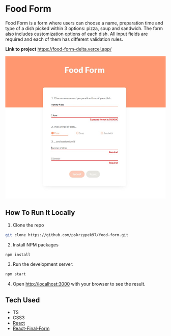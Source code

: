 # Food Form

Food Form is a form where users can choose a name, preparation time and type of a dish picked within 3 options: pizza, soup and sandwich. The form also includes customization options of each dish. All input fields are required and each of them has different validation rules.

**Link to project** https://food-form-delta.vercel.app/

![Food Form](./screenshots/screenshot.JPG)

## How To Run It Locally

1. Clone the repo

```sh
git clone https://github.com/pskrzypek97/food-form.git
```

2. Install NPM packages

```sh
npm install
```

3. Run the development server:

```sh
npm start
```

4. Open [http://localhost:3000](http://localhost:3000) with your browser to see the result.

## Tech Used

- TS
- CSS3
- [React](https://pl.reactjs.org/)
- [React-Final-Form](https://final-form.org/react/)
